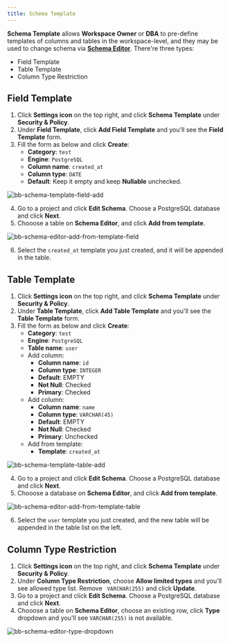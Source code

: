 ```yaml
---
title: Schema Template
---
```

**Schema Template** allows **Workspace Owner** or **DBA** to pre-define templates of columns and tables in the workspace-level, and they may be used to change schema via [**Schema Editor**](../schema-editor). There're three types: 
- Field Template
- Table Template
- Column Type Restriction

## Field Template

1. Click **Settings icon** on the top right, and click **Schema Template** under **Security & Policy**.
2. Under **Field Template**, click **Add Field Template** and you'll see the **Field Template** form.
3. Fill the form as below and click **Create**:
   * **Category**: `test`
   * **Engine**: `PostgreSQL`
   * **Column name**: `created_at`
   * **Column type**: `DATE`
   * **Default**: Keep it empty and keep **Nullable** unchecked.

![bb-schema-template-field-add](/content/docs/change-database/schema-template/bb-schema-template-field-add.webp)

4. Go to a project and click **Edit Schema**. Choose a PostgreSQL database and click **Next**.
5. Chooose a table on **Schema Editor**, and click **Add from template**.

![bb-schema-editor-add-from-template-field](/content/docs/change-database/schema-template/bb-schema-editor-add-from-template-field.webp)

6. Select the `created_at` template you just created, and it will be appended in the table.

## Table Template

1. Click **Settings icon** on the top right, and click **Schema Template** under **Security & Policy**.
2. Under **Table Template**, click **Add Table Template** and you'll see the **Table Template** form.
3. Fill the form as below and click **Create**:
   * **Category**: `test`
   * **Engine**: `PostgreSQL`
   * **Table name**: `user`
   * Add column:
     * **Column name**: `id`
     * **Column type**: `INTEGER`
     * **Default**: EMPTY
     * **Not Null**: Checked
     * **Primary**: Checked
   * Add column:
     * **Column name**: `name`
     * **Column type**: `VARCHAR(45)`
     * **Default**: EMPTY
     * **Not Null**: Checked
     * **Primary**: Unchecked
   * Add from template:
     * **Template**: `created_at`

![bb-schema-template-table-add](/content/docs/change-database/schema-template/bb-schema-template-table-add.webp)

4. Go to a project and click **Edit Schema**. Choose a PostgreSQL database and click **Next**.
5. Chooose a database on **Schema Editor**, and click **Add from template**.

![bb-schema-editor-add-from-template-table](/content/docs/change-database/schema-template/bb-schema-editor-add-from-template-table.webp)

6. Select the `user` template you just created, and the new table will be appended in the table list on the left.

## Column Type Restriction
1. Click **Settings icon** on the top right, and click **Schema Template** under **Security & Policy**.
2. Under **Column Type Restriction**, choose **Allow limited types** and you'll see allowed type list. Remove `
VARCHAR(255)` and click **Update**.
3. Go to a project and click **Edit Schema**. Choose a PostgreSQL database and click **Next**.
4. Chooose a table on **Schema Editor**, choose an existing row, click **Type** dropdown and you'll see `VARCHAR(255)` is not available.

![bb-schema-editor-type-dropdown](/content/docs/change-database/schema-template/bb-schema-editor-type-dropdown.webp)